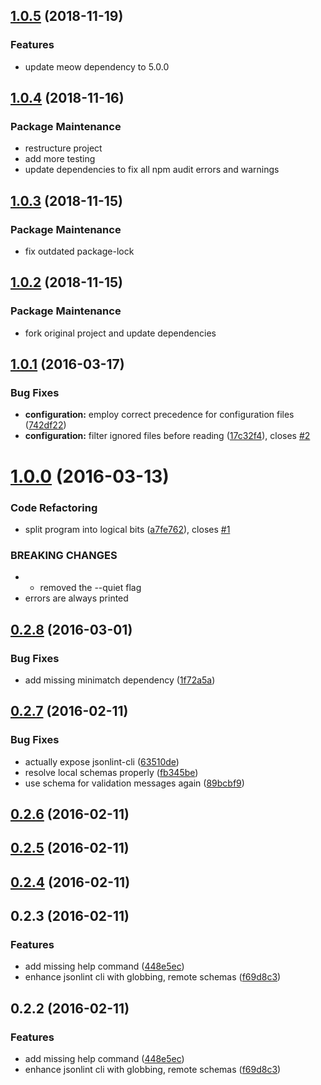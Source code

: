 <a name="1.0.5"></a>
## [1.0.5](https://github.com/aLANparty/jsonlint-cli/compare/v1.0.4...v1.0.5) (2018-11-19)


### Features

* update meow dependency to 5.0.0



<a name="1.0.4"></a>
## [1.0.4](https://github.com/aLANparty/jsonlint-cli/compare/v1.0.3...v1.0.4) (2018-11-16)


### Package Maintenance

* restructure project
* add more testing
* update dependencies to fix all npm audit errors and warnings



<a name="1.0.3"></a>
## [1.0.3](https://github.com/aLANparty/jsonlint-cli/compare/v1.0.2...v1.0.3) (2018-11-15)


### Package Maintenance

* fix outdated package-lock



<a name="1.0.2"></a>
## [1.0.2](https://github.com/aLANparty/jsonlint-cli/compare/v1.0.1...v1.0.2) (2018-11-15)


### Package Maintenance

* fork original project and update dependencies



<a name="1.0.1"></a>
## [1.0.1](https://github.com/marionebl/jsonlint-cli/compare/v1.0.0...v1.0.1) (2016-03-17)


### Bug Fixes

* **configuration:** employ correct precedence for configuration files ([742df22](https://github.com/marionebl/jsonlint-cli/commit/742df22))
* **configuration:** filter ignored files before reading ([17c32f4](https://github.com/marionebl/jsonlint-cli/commit/17c32f4)), closes [#2](https://github.com/marionebl/jsonlint-cli/issues/2)



<a name="1.0.0"></a>
# [1.0.0](https://github.com/marionebl/jsonlint-cli/compare/v0.2.8...v1.0.0) (2016-03-13)


### Code Refactoring

* split program into logical bits ([a7fe762](https://github.com/marionebl/jsonlint-cli/commit/a7fe762)), closes [#1](https://github.com/marionebl/jsonlint-cli/issues/1)


### BREAKING CHANGES

* *   removed the --quiet flag
*   errors are always printed



<a name="0.2.8"></a>
## [0.2.8](https://github.com/marionebl/jsonlint-cli/compare/v0.2.7...v0.2.8) (2016-03-01)


### Bug Fixes

* add missing minimatch dependency ([1f72a5a](https://github.com/marionebl/jsonlint-cli/commit/1f72a5a))



<a name="0.2.7"></a>
## [0.2.7](https://github.com/marionebl/jsonlint-cli/compare/v0.2.6...v0.2.7) (2016-02-11)


### Bug Fixes

* actually expose jsonlint-cli ([63510de](https://github.com/marionebl/jsonlint-cli/commit/63510de))
* resolve local schemas properly ([fb345be](https://github.com/marionebl/jsonlint-cli/commit/fb345be))
* use schema for validation messages again ([89bcbf9](https://github.com/marionebl/jsonlint-cli/commit/89bcbf9))



<a name="0.2.6"></a>
## [0.2.6](https://github.com/marionebl/jsonlint-cli/compare/v0.2.5...v0.2.6) (2016-02-11)




<a name="0.2.5"></a>
## [0.2.5](https://github.com/marionebl/jsonlint-cli/compare/v0.2.4...v0.2.5) (2016-02-11)




<a name="0.2.4"></a>
## [0.2.4](https://github.com/marionebl/jsonlint-cli/compare/v0.2.3...v0.2.4) (2016-02-11)




<a name="0.2.3"></a>
## 0.2.3 (2016-02-11)


### Features

* add missing help command ([448e5ec](https://github.com/marionebl/jsonlint-cli/commit/448e5ec))
* enhance jsonlint cli with globbing, remote schemas ([f69d8c3](https://github.com/marionebl/jsonlint-cli/commit/f69d8c3))



<a name="0.2.2"></a>
## 0.2.2 (2016-02-11)


### Features

* add missing help command ([448e5ec](https://github.com/marionebl/jsonlint-cli/commit/448e5ec))
* enhance jsonlint cli with globbing, remote schemas ([f69d8c3](https://github.com/marionebl/jsonlint-cli/commit/f69d8c3))



